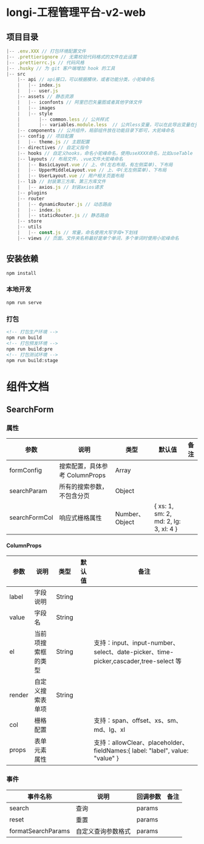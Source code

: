 # longi-工程管理平台-v2-web

## 项目目录

```js
|-- .env.XXX // 打包环境配置文件
|-- .prettierignore // 无需校验代码格式的文件在此设置
|-- .prettierrc.js // 代码风格
|-- .husky // 为 git 客户端增加 hook 的工具
|-- src
    |-- api // api接口，可以根据模块，或者功能分类，小驼峰命名
    |   |-- index.js
    |   |-- user.js
    |-- assets // 静态资源
    |   |-- iconfonts // 阿里巴巴矢量图或者其他字体文件
    |   |-- images
    |   |-- style
    |       |-- common.less // 公共样式
    |       |-- variables.module.less  // 公共less变量，可以在此导出变量在js中使用
    |-- components // 公共组件，局部组件放在功能目录下即可，大驼峰命名
    |-- config // 项目配置
    |   |-- theme.js // 主题配置
    |-- directives // 自定义指令
    |-- hooks // 自定义hooks，命名小驼峰命名，使用useXXXX命名，比如useTable
    |-- layouts // 布局文件，.vue文件大驼峰命名
    |   |-- BasicLayout.vue // 上、中(左右布局，有左侧菜单)、下布局
    |   |-- UpperMiddleLayout.vue // 上、中(无左侧菜单)、下布局
    |   |-- UserLayout.vue // 用户相关页面布局
    |-- lib // 封装第三方库、第三方库文件
    |   |-- axios.js // 封装axios请求
    |-- plugins
    |-- router
    |   |-- dynamicRouter.js // 动态路由
    |   |-- index.js
    |   |-- staticRouter.js // 静态路由
    |-- store
    |-- utils
    |   |-- const.js // 常量，命名使用大写字母+下划线
    |-- views // 页面。文件夹名称最好是单个单词，多个单词时使用小驼峰命名

```

## 安装依赖

```
npm install
```

### 本地开发

```
npm run serve
```

### 打包

```html
<!-- 打包生产环境 -->
npm run build
<!-- 打包预发环境 -->
npm run build:pre
<!-- 打包测试环境 -->
npm run build:stage
```

# 组件文档

## SearchForm

### 属性

| 参数          | 说明                           | 类型           | 默认值                                | 备注 |
| ------------- | ------------------------------ | -------------- | ------------------------------------- | ---- |
| formConfig    | 搜索配置，具体参考 ColumnProps | Array          |                                       |      |
| searchParam   | 所有的搜索参数，不包含分页     | Object         |                                       |      |
| searchFormCol | 响应式栅格属性                 | Number、Object | { xs: 1, sm: 2, md: 2, lg: 3, xl: 4 } |      |

#### ColumnProps

| 参数   | 说明               | 类型   | 默认值 | 备注                                                                                |
| ------ | ------------------ | ------ | ------ | ----------------------------------------------------------------------------------- |
| label  | 字段说明           | String |        |
| value  | 字段名             | String |        |
| el     | 当前项搜索框的类型 | String |        | 支持：input、input-number、select、date-picker、time-picker,cascader,tree-select 等 |
| render | 自定义搜索表单项   | String |        |                                                                                     |
| col    | 栅格配置           |        |        | 支持：span、offset、xs、sm、md、lg、xl                                              |
| props  | 表单元素属性       |        |        | 支持：allowClear、placeholder、fieldNames:{ label: "label", value: "value" }        |

### 事件

| 事件名称           | 说明               | 回调参数 | 备注 |
| ------------------ | ------------------ | -------- | ---- |
| search             | 查询               | params   |      |
| reset              | 重置               | params   |      |
| formatSearchParams | 自定义查询参数格式 | params   |      |
